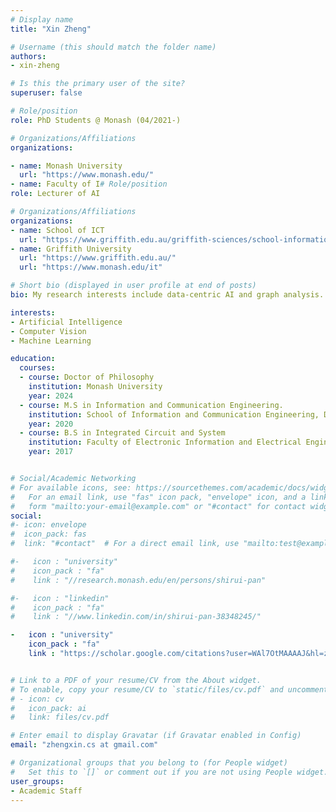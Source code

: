 ```yaml
---
# Display name
title: "Xin Zheng"

# Username (this should match the folder name)
authors:
- xin-zheng

# Is this the primary user of the site?
superuser: false

# Role/position
role: PhD Students @ Monash (04/2021-)

# Organizations/Affiliations
organizations:

- name: Monash University
  url: "https://www.monash.edu/"
- name: Faculty of I# Role/position
role: Lecturer of AI

# Organizations/Affiliations
organizations:
- name: School of ICT
  url: "https://www.griffith.edu.au/griffith-sciences/school-information-communication-technology"
- name: Griffith University
  url: "https://www.griffith.edu.au/"
  url: "https://www.monash.edu/it"

# Short bio (displayed in user profile at end of posts)
bio: My research interests include data-centric AI and graph analysis.

interests:
- Artificial Intelligence
- Computer Vision
- Machine Learning

education:
  courses:
  - course: Doctor of Philosophy
    institution: Monash University
    year: 2024
  - course: M.S in Information and Communication Engineering.
    institution: School of Information and Communication Engineering, Dalian University of Technology
    year: 2020
  - course: B.S in Integrated Circuit and System
    institution: Faculty of Electronic Information and Electrical Engineering, Dalian University of Technology
    year: 2017


# Social/Academic Networking
# For available icons, see: https://sourcethemes.com/academic/docs/widgets/#icons
#   For an email link, use "fas" icon pack, "envelope" icon, and a link in the
#   form "mailto:your-email@example.com" or "#contact" for contact widget.
social:
#- icon: envelope
#  icon_pack: fas
#  link: "#contact"  # For a direct email link, use "mailto:test@example.org".

#-   icon : "university"
#    icon_pack : "fa"
#    link : "//research.monash.edu/en/persons/shirui-pan"

#-   icon : "linkedin"
#    icon_pack : "fa"
#    link : "//www.linkedin.com/in/shirui-pan-38348245/"

-   icon : "university"
    icon_pack : "fa"
    link : "https://scholar.google.com/citations?user=WAl7OtMAAAAJ&hl=zh-CN"


# Link to a PDF of your resume/CV from the About widget.
# To enable, copy your resume/CV to `static/files/cv.pdf` and uncomment the lines below.  
# - icon: cv
#   icon_pack: ai
#   link: files/cv.pdf

# Enter email to display Gravatar (if Gravatar enabled in Config)
email: "zhengxin.cs at gmail.com"

# Organizational groups that you belong to (for People widget)
#   Set this to `[]` or comment out if you are not using People widget.  
user_groups:
- Academic Staff
---
```

